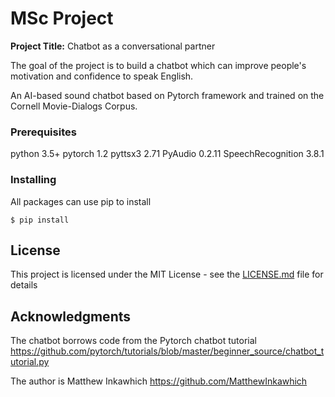 # MSc Project
**Project Title:** Chatbot as a conversational partner

The goal of the project is to build a chatbot which can improve people's motivation and confidence to speak English.

An AI-based sound chatbot based on Pytorch framework and trained on the Cornell Movie-Dialogs Corpus.


### Prerequisites

python 3.5+
pytorch 1.2
pyttsx3 2.71
PyAudio 0.2.11
SpeechRecognition 3.8.1


### Installing

All packages can use pip to install

```shell
$ pip install 
```



## License

This project is licensed under the MIT License - see the [LICENSE.md](LICENSE.md) file for details

## Acknowledgments

The chatbot borrows code from the Pytorch chatbot tutorial https://github.com/pytorch/tutorials/blob/master/beginner_source/chatbot_tutorial.py

The author is Matthew Inkawhich https://github.com/MatthewInkawhich


